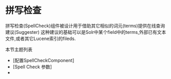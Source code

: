 # 拼写检查

拼写检查(SpellCheck)组件被设计用于借助其它相似的词元(terms)提供在线查询建议(Suggester)
这种建议的基础可以是Solr中某个field中的terms,外部已有文本文件,或者其它Lucene索引的fileds.

本节主题列表
* [配置SpellCheckComponent]
* [Spell Check 参数]
* 
